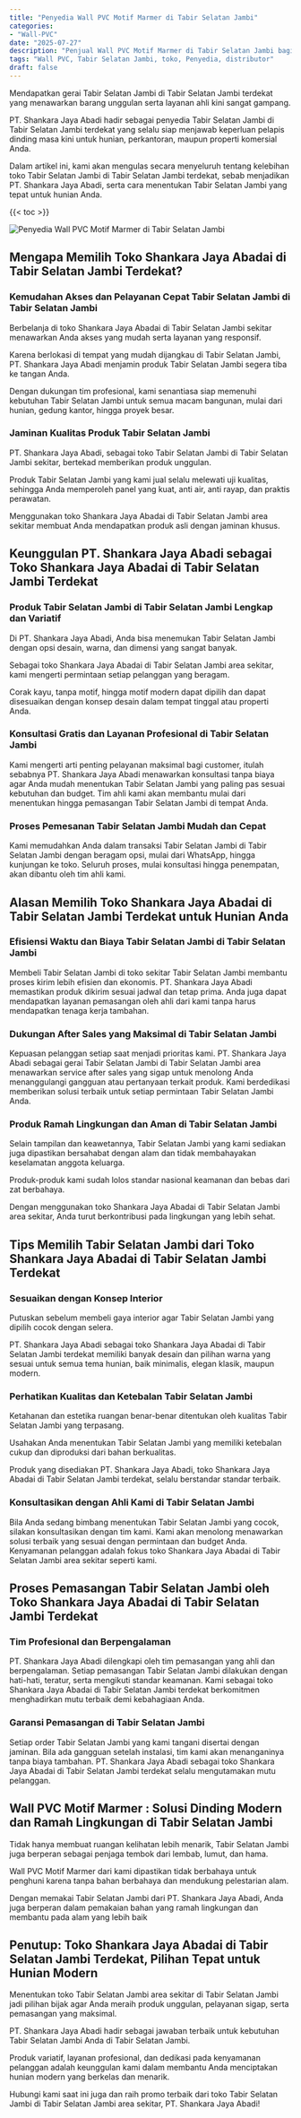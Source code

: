 ```yaml
---
title: "Penyedia Wall PVC Motif Marmer di Tabir Selatan Jambi"
categories: 
- "Wall-PVC"
date: "2025-07-27"
description: "Penjual Wall PVC Motif Marmer di Tabir Selatan Jambi bagi hunian, kantor, dan ritel. Material berkualitas, pilihan motif, variasi warna elegan, beserta jasa penempatan dikerjakan oleh tenaga ahli profesional dan garansi resmi!|Servis penyediaan Wall PVC Motif Marmer di Tabir Selatan Jambi untuk kebutuhan rumah, kantor, maupun toko, dengan produk unggulan dan pemasangan oleh teknisi profesional serta kepastian resmi.|Solusi Wall PVC Motif Marmer di Tabir Selatan Jambi yang terpercaya untuk rumah, perkantoran, dan gerai, dengan material unggulan dan pemasangan oleh teknisi ahli dan garansi resmi.|Distribusi Wall PVC Motif Marmer di Tabir Selatan Jambi untuk rumah, office, dan toko, dengan produk berkualitas dan penempatan oleh teknisi berpengalaman, disertai dengan garansi resmi.}"
tags: "Wall PVC, Tabir Selatan Jambi, toko, Penyedia, distributor"
draft: false
---
```


Mendapatkan gerai Tabir Selatan Jambi di Tabir Selatan Jambi terdekat yang menawarkan barang unggulan serta layanan ahli kini sangat gampang.

PT. Shankara Jaya Abadi hadir sebagai penyedia Tabir Selatan Jambi di Tabir Selatan Jambi terdekat yang selalu siap menjawab keperluan pelapis dinding masa kini untuk hunian, perkantoran, maupun properti komersial Anda.

Dalam artikel ini, kami akan mengulas secara menyeluruh tentang kelebihan toko Tabir Selatan Jambi di Tabir Selatan Jambi terdekat, sebab menjadikan PT. Shankara Jaya Abadi, serta cara menentukan Tabir Selatan Jambi yang tepat untuk hunian Anda.

{{< toc >}}

![Penyedia Wall PVC Motif Marmer di Tabir Selatan Jambi](/images/Wall-PVC/Penyedia-Wall-PVC-Motif-Marmer-di-Tabir-Selatan-Jambi.png)


## Mengapa Memilih Toko Shankara Jaya Abadai di Tabir Selatan Jambi Terdekat?

### Kemudahan Akses dan Pelayanan Cepat Tabir Selatan Jambi di Tabir Selatan Jambi

Berbelanja di toko Shankara Jaya Abadai di Tabir Selatan Jambi sekitar menawarkan Anda akses yang mudah serta layanan yang responsif.

Karena berlokasi di tempat yang mudah dijangkau di Tabir Selatan Jambi, PT. Shankara Jaya Abadi menjamin produk Tabir Selatan Jambi segera tiba ke tangan Anda.

Dengan dukungan tim profesional, kami senantiasa siap memenuhi kebutuhan Tabir Selatan Jambi untuk semua macam bangunan, mulai dari hunian, gedung kantor, hingga proyek besar.

### Jaminan Kualitas Produk Tabir Selatan Jambi

PT. Shankara Jaya Abadi, sebagai toko Tabir Selatan Jambi di Tabir Selatan Jambi sekitar, bertekad memberikan produk unggulan.

Produk Tabir Selatan Jambi yang kami jual selalu melewati uji kualitas, sehingga Anda memperoleh panel yang kuat, anti air, anti rayap, dan praktis perawatan.

Menggunakan toko Shankara Jaya Abadai di Tabir Selatan Jambi area sekitar membuat Anda mendapatkan produk asli dengan jaminan khusus.

## Keunggulan PT. Shankara Jaya Abadi sebagai Toko Shankara Jaya Abadai di Tabir Selatan Jambi Terdekat

### Produk Tabir Selatan Jambi di Tabir Selatan Jambi Lengkap dan Variatif

Di PT. Shankara Jaya Abadi, Anda bisa menemukan Tabir Selatan Jambi dengan opsi desain, warna, dan dimensi yang sangat banyak.

Sebagai toko Shankara Jaya Abadai di Tabir Selatan Jambi area sekitar, kami mengerti permintaan setiap pelanggan yang beragam.

Corak kayu, tanpa motif, hingga motif modern dapat dipilih dan dapat disesuaikan dengan konsep desain dalam tempat tinggal atau properti Anda.

### Konsultasi Gratis dan Layanan Profesional di Tabir Selatan Jambi

Kami mengerti arti penting pelayanan maksimal bagi customer, itulah sebabnya PT. Shankara Jaya Abadi menawarkan konsultasi tanpa biaya agar Anda mudah menentukan Tabir Selatan Jambi yang paling pas sesuai kebutuhan dan budget. Tim ahli kami akan membantu mulai dari menentukan hingga pemasangan Tabir Selatan Jambi di tempat Anda.

### Proses Pemesanan Tabir Selatan Jambi Mudah dan Cepat

Kami memudahkan Anda dalam transaksi Tabir Selatan Jambi di Tabir Selatan Jambi dengan beragam opsi, mulai dari WhatsApp, hingga kunjungan ke toko. Seluruh proses, mulai konsultasi hingga penempatan, akan dibantu oleh tim ahli kami.

## Alasan Memilih Toko Shankara Jaya Abadai di Tabir Selatan Jambi Terdekat untuk Hunian Anda

### Efisiensi Waktu dan Biaya Tabir Selatan Jambi di Tabir Selatan Jambi

Membeli Tabir Selatan Jambi di toko sekitar Tabir Selatan Jambi membantu proses kirim lebih efisien dan ekonomis. PT. Shankara Jaya Abadi memastikan produk dikirim sesuai jadwal dan tetap prima. Anda juga dapat mendapatkan layanan pemasangan oleh ahli dari kami tanpa harus mendapatkan tenaga kerja tambahan.

### Dukungan After Sales yang Maksimal di Tabir Selatan Jambi

Kepuasan pelanggan setiap saat menjadi prioritas kami. PT. Shankara Jaya Abadi sebagai gerai Tabir Selatan Jambi di Tabir Selatan Jambi area menawarkan service after sales yang sigap untuk menolong Anda menanggulangi gangguan atau pertanyaan terkait produk. Kami berdedikasi memberikan solusi terbaik untuk setiap permintaan Tabir Selatan Jambi Anda.

### Produk Ramah Lingkungan dan Aman di Tabir Selatan Jambi

Selain tampilan dan keawetannya, Tabir Selatan Jambi yang kami sediakan juga dipastikan bersahabat dengan alam dan tidak membahayakan keselamatan anggota keluarga.

Produk-produk kami sudah lolos standar nasional keamanan dan bebas dari zat berbahaya.

Dengan menggunakan toko Shankara Jaya Abadai di Tabir Selatan Jambi area sekitar, Anda turut berkontribusi pada lingkungan yang lebih sehat.

## Tips Memilih Tabir Selatan Jambi dari Toko Shankara Jaya Abadai di Tabir Selatan Jambi Terdekat

### Sesuaikan dengan Konsep Interior 

Putuskan sebelum membeli gaya interior agar Tabir Selatan Jambi yang dipilih cocok dengan selera.

PT. Shankara Jaya Abadi sebagai toko Shankara Jaya Abadai di Tabir Selatan Jambi terdekat memiliki banyak desain dan pilihan warna yang sesuai untuk semua tema hunian, baik minimalis, elegan klasik, maupun modern.

### Perhatikan Kualitas dan Ketebalan Tabir Selatan Jambi

Ketahanan dan estetika ruangan benar-benar ditentukan oleh kualitas Tabir Selatan Jambi yang terpasang.

Usahakan Anda menentukan Tabir Selatan Jambi yang memiliki ketebalan cukup dan diproduksi dari bahan berkualitas.

Produk yang disediakan PT. Shankara Jaya Abadi, toko Shankara Jaya Abadai di Tabir Selatan Jambi terdekat, selalu berstandar standar terbaik.

### Konsultasikan dengan Ahli Kami di Tabir Selatan Jambi

Bila Anda sedang bimbang menentukan Tabir Selatan Jambi yang cocok, silakan konsultasikan dengan tim kami. Kami akan menolong menawarkan solusi terbaik yang sesuai dengan permintaan dan budget Anda. Kenyamanan pelanggan adalah fokus toko Shankara Jaya Abadai di Tabir Selatan Jambi area sekitar seperti kami.

## Proses Pemasangan Tabir Selatan Jambi oleh Toko Shankara Jaya Abadai di Tabir Selatan Jambi Terdekat

### Tim Profesional dan Berpengalaman

PT. Shankara Jaya Abadi dilengkapi oleh tim pemasangan yang ahli dan berpengalaman. Setiap pemasangan Tabir Selatan Jambi dilakukan dengan hati-hati, teratur, serta mengikuti standar keamanan. Kami sebagai toko Shankara Jaya Abadai di Tabir Selatan Jambi terdekat berkomitmen menghadirkan mutu terbaik demi kebahagiaan Anda.

### Garansi Pemasangan di Tabir Selatan Jambi

Setiap order Tabir Selatan Jambi yang kami tangani disertai dengan jaminan. Bila ada gangguan setelah instalasi, tim kami akan menanganinya tanpa biaya tambahan. PT. Shankara Jaya Abadi sebagai toko Shankara Jaya Abadai di Tabir Selatan Jambi terdekat selalu mengutamakan mutu pelanggan.

##  Wall PVC Motif Marmer : Solusi Dinding Modern dan Ramah Lingkungan di Tabir Selatan Jambi

Tidak hanya membuat ruangan kelihatan lebih menarik, Tabir Selatan Jambi juga berperan sebagai penjaga tembok dari lembab, lumut, dan hama.

 Wall PVC Motif Marmer  dari kami dipastikan tidak berbahaya untuk penghuni karena tanpa bahan berbahaya dan mendukung pelestarian alam.

Dengan memakai Tabir Selatan Jambi dari PT. Shankara Jaya Abadi, Anda juga berperan dalam pemakaian bahan yang ramah lingkungan dan membantu pada alam yang lebih baik

## Penutup: Toko Shankara Jaya Abadai di Tabir Selatan Jambi Terdekat, Pilihan Tepat untuk Hunian Modern

Menentukan toko Tabir Selatan Jambi area sekitar di Tabir Selatan Jambi jadi pilihan bijak agar Anda meraih produk unggulan, pelayanan sigap, serta pemasangan yang maksimal.

PT. Shankara Jaya Abadi hadir sebagai jawaban terbaik untuk kebutuhan Tabir Selatan Jambi Anda di Tabir Selatan Jambi.

Produk variatif, layanan profesional, dan dedikasi pada kenyamanan pelanggan adalah keunggulan kami dalam membantu Anda menciptakan hunian modern yang berkelas dan menarik.

Hubungi kami saat ini juga dan raih promo terbaik dari toko Tabir Selatan Jambi di Tabir Selatan Jambi area sekitar, PT. Shankara Jaya Abadi!